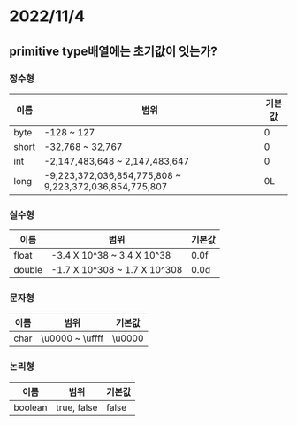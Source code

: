 # 2022/11/4

## primitive type배열에는 초기값이 잇는가?

### 정수형

| 이름    | 범위                                                     | 기본값   |
|-------|--------------------------------------------------------|-------|
| byte  | -128 ~ 127                                             | 0  |
| short | -32,768 ~ 32,767                                       | 0  |
| int   | -2,147,483,648 ~ 2,147,483,647                         | 0 |
| long  | -9,223,372,036,854,775,808 ~ 9,223,372,036,854,775,807 | 0L |

### 실수형

| 이름       | 범위                           | 기본값   |
|----------|------------------------------|-------|
| float    | -3.4 X 10^38 ~ 3.4 X 10^38   | 0.0f  |
| double   | -1.7 X 10^308 ~ 1.7 X 10^308 | 0.0d  |

### 문자형
| 이름   | 범위              | 기본값    |
|------|-----------------|--------|
| char | \u0000 ~ \uffff | \u0000 |

### 논리형
| 이름         | 범위              | 기본값     |
|------------|-----------------|---------|
| boolean    | true, false | false   |